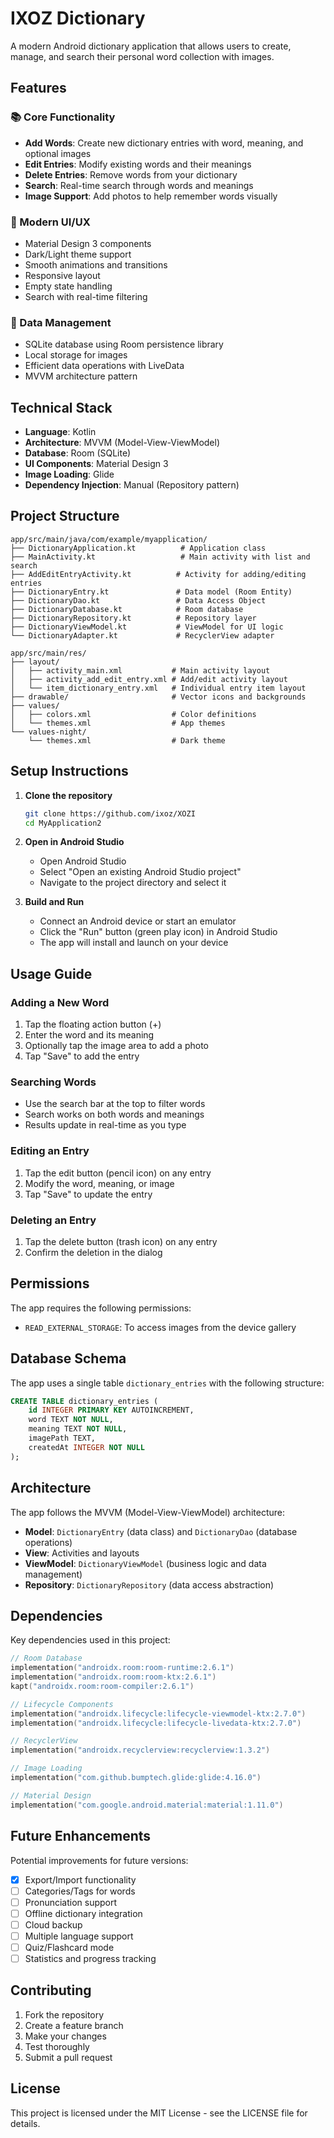 # IXOZ Dictionary

A modern Android dictionary application that allows users to create, manage, and search their personal word collection with images.

## Features

### 📚 Core Functionality
- **Add Words**: Create new dictionary entries with word, meaning, and optional images
- **Edit Entries**: Modify existing words and their meanings
- **Delete Entries**: Remove words from your dictionary
- **Search**: Real-time search through words and meanings
- **Image Support**: Add photos to help remember words visually

### 🎨 Modern UI/UX
- Material Design 3 components
- Dark/Light theme support
- Smooth animations and transitions
- Responsive layout
- Empty state handling
- Search with real-time filtering

### 💾 Data Management
- SQLite database using Room persistence library
- Local storage for images
- Efficient data operations with LiveData
- MVVM architecture pattern

## Technical Stack

- **Language**: Kotlin
- **Architecture**: MVVM (Model-View-ViewModel)
- **Database**: Room (SQLite)
- **UI Components**: Material Design 3
- **Image Loading**: Glide
- **Dependency Injection**: Manual (Repository pattern)

## Project Structure

```
app/src/main/java/com/example/myapplication/
├── DictionaryApplication.kt          # Application class
├── MainActivity.kt                   # Main activity with list and search
├── AddEditEntryActivity.kt          # Activity for adding/editing entries
├── DictionaryEntry.kt               # Data model (Room Entity)
├── DictionaryDao.kt                 # Data Access Object
├── DictionaryDatabase.kt            # Room database
├── DictionaryRepository.kt          # Repository layer
├── DictionaryViewModel.kt           # ViewModel for UI logic
└── DictionaryAdapter.kt             # RecyclerView adapter

app/src/main/res/
├── layout/
│   ├── activity_main.xml           # Main activity layout
│   ├── activity_add_edit_entry.xml # Add/edit activity layout
│   └── item_dictionary_entry.xml   # Individual entry item layout
├── drawable/                       # Vector icons and backgrounds
├── values/
│   ├── colors.xml                  # Color definitions
│   └── themes.xml                  # App themes
└── values-night/
    └── themes.xml                  # Dark theme
```

## Setup Instructions

1. **Clone the repository**
   ```bash
   git clone https://github.com/ixoz/XOZI
   cd MyApplication2
   ```

2. **Open in Android Studio**
   - Open Android Studio
   - Select "Open an existing Android Studio project"
   - Navigate to the project directory and select it

3. **Build and Run**
   - Connect an Android device or start an emulator
   - Click the "Run" button (green play icon) in Android Studio
   - The app will install and launch on your device

## Usage Guide

### Adding a New Word
1. Tap the floating action button (+)
2. Enter the word and its meaning
3. Optionally tap the image area to add a photo
4. Tap "Save" to add the entry

### Searching Words
- Use the search bar at the top to filter words
- Search works on both words and meanings
- Results update in real-time as you type

### Editing an Entry
1. Tap the edit button (pencil icon) on any entry
2. Modify the word, meaning, or image
3. Tap "Save" to update the entry

### Deleting an Entry
1. Tap the delete button (trash icon) on any entry
2. Confirm the deletion in the dialog

## Permissions

The app requires the following permissions:
- `READ_EXTERNAL_STORAGE`: To access images from the device gallery

## Database Schema

The app uses a single table `dictionary_entries` with the following structure:

```sql
CREATE TABLE dictionary_entries (
    id INTEGER PRIMARY KEY AUTOINCREMENT,
    word TEXT NOT NULL,
    meaning TEXT NOT NULL,
    imagePath TEXT,
    createdAt INTEGER NOT NULL
);
```

## Architecture

The app follows the MVVM (Model-View-ViewModel) architecture:

- **Model**: `DictionaryEntry` (data class) and `DictionaryDao` (database operations)
- **View**: Activities and layouts
- **ViewModel**: `DictionaryViewModel` (business logic and data management)
- **Repository**: `DictionaryRepository` (data access abstraction)

## Dependencies

Key dependencies used in this project:

```kotlin
// Room Database
implementation("androidx.room:room-runtime:2.6.1")
implementation("androidx.room:room-ktx:2.6.1")
kapt("androidx.room:room-compiler:2.6.1")

// Lifecycle Components
implementation("androidx.lifecycle:lifecycle-viewmodel-ktx:2.7.0")
implementation("androidx.lifecycle:lifecycle-livedata-ktx:2.7.0")

// RecyclerView
implementation("androidx.recyclerview:recyclerview:1.3.2")

// Image Loading
implementation("com.github.bumptech.glide:glide:4.16.0")

// Material Design
implementation("com.google.android.material:material:1.11.0")
```

## Future Enhancements

Potential improvements for future versions:

- [X] Export/Import functionality
- [ ] Categories/Tags for words
- [ ] Pronunciation support
- [ ] Offline dictionary integration
- [ ] Cloud backup
- [ ] Multiple language support
- [ ] Quiz/Flashcard mode
- [ ] Statistics and progress tracking

## Contributing

1. Fork the repository
2. Create a feature branch
3. Make your changes
4. Test thoroughly
5. Submit a pull request

## License

This project is licensed under the MIT License - see the LICENSE file for details. 
